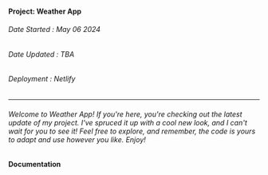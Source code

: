#### Project: Weather App
###### Date Started : May 06 2024
###### Date Updated : TBA
###### Deployment : Netlify
---
###### Welcome to Weather App! If you're here, you're checking out the latest update of my project. I've spruced it up with a cool new look, and I can't wait for you to see it! Feel free to explore, and remember, the code is yours to adapt and use however you like. Enjoy! ######

#### Documentation

